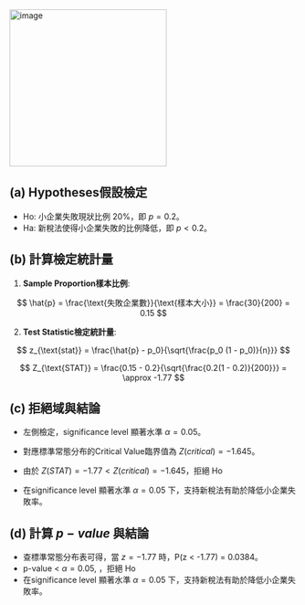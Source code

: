 <img width="275" alt="image" src="https://github.com/user-attachments/assets/438811d6-1af5-48f9-a480-53d28a275ef4">

## (a) Hypotheses假設檢定 
- Ho: 小企業失敗現狀比例 20%，即 $p = 0.2$。
- Ha: 新稅法使得小企業失敗的比例降低，即 $p < 0.2$。

## (b) 計算檢定統計量

1. **Sample Proportion樣本比例**:
   
$$
\hat{p} = \frac{\text{失敗企業數}}{\text{樣本大小}} = \frac{30}{200} = 0.15
$$

2. **Test Statistic檢定統計量**:

$$
z_{\text{stat}} = \frac{\hat{p} - p_0}{\sqrt{\frac{p_0 (1 - p_0)}{n}}}
$$

$$
Z_{\text{STAT}} = \frac{0.15 - 0.2}{\sqrt{\frac{0.2(1 - 0.2)}{200}}} 
= \approx -1.77
$$

## (c) 拒絕域與結論

   - 左側檢定，significance level 顯著水準 $\alpha = 0.05$。
   - 對應標準常態分布的Critical Value臨界值為 $Z(critical) = -1.645$。

   - 由於 $Z(STAT) = -1.77 < Z(critical) = -1.645$，拒絕 Ho

   - 在significance level 顯著水準 $\alpha = 0.05$ 下，支持新稅法有助於降低小企業失敗率。

## (d) 計算 $p-value$ 與結論

   - 查標準常態分布表可得，當 $z = -1.77$ 時，P(z < -1.77) = 0.0384。
   - p-value <  $\alpha = 0.05$, ，拒絕 Ho
   - 在significance level 顯著水準 $\alpha = 0.05$ 下，支持新稅法有助於降低小企業失敗率。



